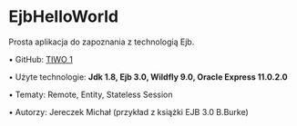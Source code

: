 <h1>EjbHelloWorld</h1>

Prosta aplikacja do zapoznania z technologią Ejb.

• GitHub: <a href="http://github.com/trzye/EjbHelloWorld">TIWO 1</a>

• Użyte technologie: <b>Jdk 1.8, Ejb 3.0, Wildfly 9.0, Oracle Express 11.0.2.0</b>

• Tematy: Remote, Entity, Stateless Session

• Autorzy: Jereczek Michał (przykład z książki EJB 3.0 B.Burke)
